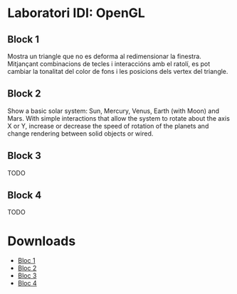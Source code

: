 # Laboratori IDI: OpenGL

## Block 1
Mostra un triangle que no es deforma al redimensionar la finestra.
Mitjançant combinacions de tecles i interaccións amb el ratolí, es pot cambiar
la tonalitat del color de fons i les posicions dels vertex del triangle.

## Block 2
Show a basic solar system: Sun, Mercury, Venus, Earth (with Moon) and Mars.
With simple interactions that allow the system to rotate about the axis X or
Y, increase or decrease the speed of rotation of the planets and change
rendering between solid objects or wired.

## Block 3
TODO

## Block 4
TODO

# Downloads

- [Bloc 1](https://github.com/magarcia/OpenGL-Labs/archive/v1.0.tar.gz "V1.0")
- [Bloc 2]( "V2.0")
- [Bloc 3]( "V3.0")
- [Bloc 4]( "V4.0")
